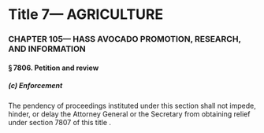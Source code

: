 
# Title 7— AGRICULTURE
### CHAPTER 105— HASS AVOCADO PROMOTION, RESEARCH, AND INFORMATION
#### § 7806. Petition and review
##### (c) Enforcement

The pendency of proceedings instituted under this section shall not impede, hinder, or delay the Attorney General or the Secretary from obtaining relief under section 7807 of this title .
